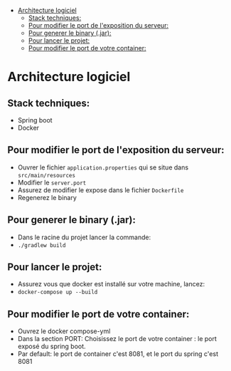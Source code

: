 <!-- TOC -->
* [Architecture logiciel](#architecture-logiciel)
  * [Stack techniques:](#stack-techniques)
  * [Pour modifier le port de l'exposition du serveur:](#pour-modifier-le-port-de-lexposition-du-serveur)
  * [Pour generer le binary (.jar):](#pour-generer-le-binary-jar)
  * [Pour lancer le projet:](#pour-lancer-le-projet)
  * [Pour modifier le port de votre container:](#pour-modifier-le-port-de-votre-container)
<!-- TOC -->

# Architecture logiciel

## Stack techniques:
- Spring boot
- Docker

## Pour modifier le port de l'exposition du serveur:
- Ouvrer le fichier `application.properties` qui se situe dans `src/main/resources`
- Modifier le `server.port`
- Assurez de modifier le expose dans le fichier `Dockerfile`
- Regenerez le binary 

## Pour generer le binary (.jar):
- Dans le racine du projet lancer la commande:
- `./gradlew build`

## Pour lancer le projet:
- Assurez vous que docker est installé sur votre machine, lancez:
- `docker-compose up --build`

## Pour modifier le port de votre container:
- Ouvrez le docker compose-yml
- Dans la section PORT: Choisissez le port de votre container : le port exposé du spring boot.
- Par default: le port de container c'est 8081, et le port du spring c'est 8081

